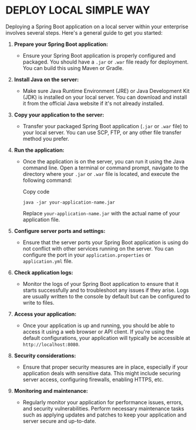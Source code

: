 # DEPLOY LOCAL SIMPLE WAY

Deploying a Spring Boot application on a local server within your enterprise involves several steps. Here's a general guide to get you started:

1. **Prepare your Spring Boot application:**
   
   - Ensure your Spring Boot application is properly configured and packaged. You should have a `.jar` or `.war` file ready for deployment. You can build this using Maven or Gradle.

2. **Install Java on the server:**
   
   - Make sure Java Runtime Environment (JRE) or Java Development Kit (JDK) is installed on your local server. You can download and install it from the official Java website if it's not already installed.

3. **Copy your application to the server:**
   
   - Transfer your packaged Spring Boot application (`.jar` or `.war` file) to your local server. You can use SCP, FTP, or any other file transfer method you prefer.

4. **Run the application:**
   
   - Once the application is on the server, you can run it using the Java command line. Open a terminal or command prompt, navigate to the directory where your `.jar` or `.war` file is located, and execute the following command:
     
     Copy code
     
     `java -jar your-application-name.jar`
     
     Replace `your-application-name.jar` with the actual name of your application file.

5. **Configure server ports and settings:**
   
   - Ensure that the server ports your Spring Boot application is using do not conflict with other services running on the server. You can configure the port in your `application.properties` or `application.yml` file.

6. **Check application logs:**
   
   - Monitor the logs of your Spring Boot application to ensure that it starts successfully and to troubleshoot any issues if they arise. Logs are usually written to the console by default but can be configured to write to files.

7. **Access your application:**
   
   - Once your application is up and running, you should be able to access it using a web browser or API client. If you're using the default configurations, your application will typically be accessible at `http://localhost:8080`.

8. **Security considerations:**
   
   - Ensure that proper security measures are in place, especially if your application deals with sensitive data. This might include securing server access, configuring firewalls, enabling HTTPS, etc.

9. **Monitoring and maintenance:**
   
   - Regularly monitor your application for performance issues, errors, and security vulnerabilities. Perform necessary maintenance tasks such as applying updates and patches to keep your application and server secure and up-to-date.
